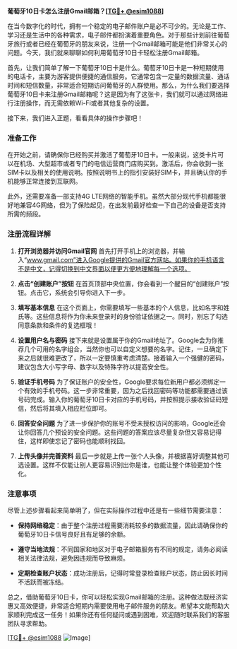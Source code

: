**葡萄牙10日卡怎么注册Gmail邮箱？[[TG💪+ @esim1088](https://t.me/s/esim1088)]**

在当今数字化的时代，拥有一个稳定的电子邮件账户是必不可少的。无论是工作、学习还是生活中的各种需求，电子邮件都扮演着重要角色。对于那些计划前往葡萄牙旅行或者已经在葡萄牙的朋友来说，注册一个Gmail邮箱可能是他们非常关心的问题。今天，我们就来聊聊如何利用葡萄牙10日卡轻松注册Gmail邮箱。

首先，让我们简单了解一下葡萄牙10日卡是什么。葡萄牙10日卡是一种短期使用的电话卡，主要为游客提供便捷的通信服务。它通常包含一定量的数据流量、通话时间和短信数量，非常适合短期访问葡萄牙的人群使用。那么，为什么我们要选择葡萄牙10日卡来注册Gmail邮箱呢？这是因为有了这张卡，我们就可以通过网络进行注册操作，而无需依赖Wi-Fi或者其他复杂的设置。

接下来，我们进入正题，看看具体的操作步骤吧！

### **准备工作**
在开始之前，请确保你已经购买并激活了葡萄牙10日卡。一般来说，这类卡片可以在机场、大型超市或者专门的电信运营商门店购买到。激活后，你会收到一张SIM卡以及相关的使用说明。按照说明书上的指引安装好SIM卡，并且确认你的手机能够正常连接到互联网。

此外，还需要准备一部支持4G LTE网络的智能手机。虽然大部分现代手机都能很好地兼容4G网络，但为了保险起见，在出发前最好检查一下自己的设备是否支持所需的频段。

### **注册流程详解**
1. **打开浏览器并访问Gmail官网**
   首先打开手机上的浏览器，并输入“www.gmail.com”进入Google提供的Gmail官方网站。如果你的手机语言不是中文，记得切换到中文界面以便更方便地理解每一个选项。

2. **点击“创建账户”按钮**
   在首页顶部中央位置，你会看到一个醒目的“创建账户”按钮。点击它，系统会引导你进入下一步。

3. **填写基本信息**
   在这个页面上，你需要填写一些基本的个人信息，比如名字和姓氏等。这些信息将作为你未来登录时的身份验证依据之一。同时，别忘了勾选同意条款和条件的复选框哦！

4. **设置用户名与密码**
   接下来就是设置属于你的Gmail地址了。Google会为你推荐几个可用的名字组合，当然你也可以自定义想要的名字。记住，一旦确定下来之后就很难更改了，所以一定要慎重考虑清楚。接着输入一个强健的密码，建议包含大小写字母、数字以及特殊字符以提高安全性。

5. **验证手机号码**
   为了保证账户的安全性，Google要求每位新用户都必须绑定一个有效的手机号码。这一步非常重要，因为之后找回密码等功能都需要通过该号码完成。输入你的葡萄牙10日卡对应的手机号码，并按照提示接收验证码短信，然后将其填入相应栏位即可。

6. **回答安全问题**
   为了进一步保护你的账号不受未授权访问的影响，Google还会让你回答几个预设的安全问题。这些问题的答案应该尽量复杂但又容易记得住，这样即使忘记了密码也能顺利找回。

7. **上传头像并完善资料**
   最后一步就是上传一张个人头像，并根据喜好调整其他可选设置。这样不仅能让别人更容易识别出你是谁，也能让整个体验更加个性化。

### **注意事项**
尽管上述步骤看起来简单明了，但在实际操作过程中还是有一些细节需要注意：

- **保持网络稳定**：由于整个注册过程需要消耗较多的数据流量，因此请确保你的葡萄牙10日卡信号良好且有足够的余额。
  
- **遵守当地法规**：不同国家和地区对于电子邮箱服务有不同的规定，请务必阅读相关法律法规，避免因违规而导致麻烦。

- **定期检查账户状态**：成功注册后，记得时常登录检查账户状态，防止因长时间不活跃而被冻结。

总之，借助葡萄牙10日卡，你可以轻松实现Gmail邮箱的注册。这种做法既经济实惠又高效便捷，非常适合短期内需要使用电子邮件服务的朋友。希望本文能帮助大家顺利完成这一任务！如果你还有任何疑问或遇到困难，欢迎随时联系我们的客服团队寻求帮助。

[[TG💪+ @esim1088](https://t.me/s/esim1088) ![Image](https://i.postimg.cc/4NQfJmqS/Snipaste-2025-05-13-00-14-12.png)]